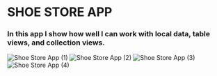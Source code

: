 # SHOE STORE APP

### In this app I show how well I can work with local data, table views, and collection views.  

![Shoe Store App (1)](https://user-images.githubusercontent.com/82785695/167012125-7dae11a8-b75d-4372-9836-cf6c5b6931a3.png)
![Shoe Store App (2)](https://user-images.githubusercontent.com/82785695/167012134-39ac65cf-b5e2-42e4-84da-ae5406514df7.png)
![Shoe Store App (3)](https://user-images.githubusercontent.com/82785695/167012148-312c3d9c-83de-43f7-b286-b6c41dbf4523.png)
![Shoe Store App (4)](https://user-images.githubusercontent.com/82785695/167012153-cc6bbb6b-5c1c-4ac7-83dc-26b40d289081.png)
